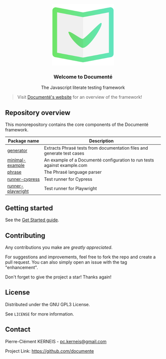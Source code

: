 <p align="center">
    <a href="https://github.com/documente/documente">
        <img alt="Logo for the Documenté literate testing framework" src="https://github.com/documente/documente.github.io/raw/main/public/logo.svg" title="Documenté logo" width="200"/>
    </a>
</p>

<h3 align="center">Welcome to Documenté</h3>

<p align="center">
The Javascript literate testing framework
</p>

> Visit [Documenté's website](https://documente.github.io) for an overview of the framework!

## Repository overview

This monorepository contains the core components of the Documenté framework.

| Package name | Description |
| ------------ | ----------- |
| [generator](./packages/generator) | Extracts Phrasé tests from documentation files and generate test cases |
| [minimal-example](./packages/minimal-example) | An example of a Documenté configuration to run tests against example.com |
| [phrase](./packages/phrase) | The Phrasé language parser |
| [runner-cypress](./packages/runner-cypress) | Test runner for Cypress |
| [runner-playwright](./packages/runner-playwright) | Test runner for Playwright |

## Getting started

See the [Get Started guide](https://documente.github.io/get-started.html).

## Contributing

Any contributions you make are _greatly appreciated_.

For suggestions and improvements, feel free to fork the repo and create a pull request. You can also simply open an issue with the tag "enhancement".

Don't forget to give the project a star! Thanks again!

## License

Distributed under the GNU GPL3 License.

See `LICENSE` for more information.

## Contact

Pierre-Clément KERNEIS - pc.kerneis@gmail.com

Project Link: https://github.com/documente
